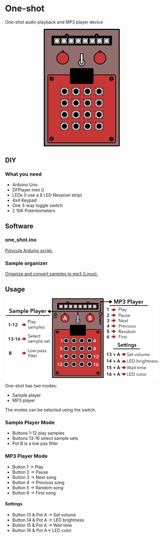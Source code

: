 # One-shot
One-shot audio playback and MP3 player device

<p align="center"><img src="assets/img/one-shot/polycule-one-shot-front.png" width="250"></p>

## DIY

### What you need
- Arduino Uno
- DFPlayer mini ()
- LEDs (I use a 8 LED Neopixel strip)
- 4x4 Keypad
- One 3-way toggle switch
- 2 10K Potentiometers

## Software

### one_shot.ino
[Polycule Arduino script.](https://github.com/kbsezginel/polycule/blob/master/one-shot/one_shot.ino)

### Sample organizer
[Organize and convert samples to mp3 (Linux).](https://github.com/kbsezginel/polycule/tree/master/one-shot/organize_samples)

## Usage

<p align="center"><img src="assets/img/one-shot/polycule-one-shot-cheatsheet.png" width="500"></p>

One-shot has two modes:
- Sample player
- MP3 player

The modes can be selected using the switch.

### Sample Player Mode

- Buttons 1-12 play samples
- Buttons 13-16 select sample sets
- Pot B is a low pas filter

### MP3 Player Mode

- Button 1 -> Play
- Button 2 -> Pause
- Button 3 -> Next song
- Button 4 -> Previous song
- Button 5 -> Random song
- Button 6 -> First song

#### Settings

- Button 13 & Pot A -> Set volume
- Button 14 & Pot A -> LED brightness
- Button 15 & Pot A -> Wait time
- Button 16 & Pot A-> LED color
